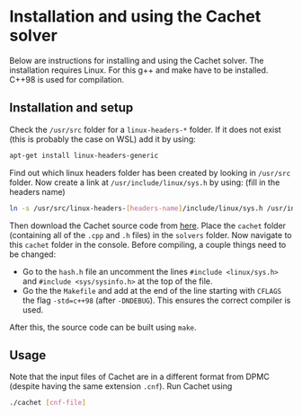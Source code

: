 
# Installation and using the Cachet solver

Below are instructions for installing and using the Cachet solver. The installation requires Linux. For this g++ and make have to be installed. C++98 is used for compilation.

## Installation and setup

Check the `/usr/src` folder for a `linux-headers-*` folder. If it does not exist (this is probably the case on WSL) add it by using:
```bash
apt-get install linux-headers-generic
```
Find out which linux headers folder has been created by looking in `/usr/src` folder. Now create a link at `/usr/include/linux/sys.h` by using: (fill in the headers name)
```bash
ln -s /usr/src/linux-headers-[headers-name]/include/linux/sys.h /usr/include/linux/sys.h
```
Then download the Cachet source code from [here](https://henrykautz.com/Cachet/). Place the `cachet` folder (containing all of the `.cpp` and `.h` files) in the `solvers` folder. Now navigate to this `cachet` folder in the console. Before compiling, a couple things need to be changed:

- Go to the `hash.h` file an uncomment the lines `#include <linux/sys.h>` and  `#include <sys/sysinfo.h>` at the top of the file.
- Go the the `Makefile` and add at the end of the line starting with `CFLAGS` the flag `-std=c++98` (after `-DNDEBUG`). This ensures the correct compiler is used.

After this, the source code can be built using `make`.

## Usage

Note that the input files of Cachet are in a different format from DPMC (despite having the same extension `.cnf`). Run Cachet using
```bash
./cachet [cnf-file]
```
